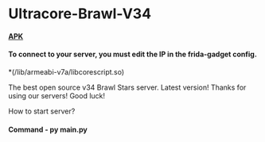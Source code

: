 # Ultracore-Brawl-V34

#### [APK](https://drive.google.com/file/d/1EW2EvBceLkYQEWEjdLq0EoyektRzxpEs/view?usp=sharing)
#### To connect to your server, you must edit the IP in the frida-gadget config.
*(/lib/armeabi-v7a/libcorescript.so)

The best open source v34 Brawl Stars server. Latest version!
Thanks for using our servers! Good luck!

How to start server?
#### Command - py main.py


